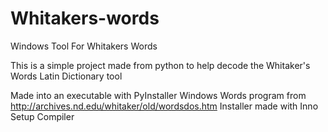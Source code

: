 # Whitakers-words
Windows Tool For Whitakers Words

This is a simple project made from python to help decode the Whitaker's Words Latin Dictionary tool

Made into an executable with PyInstaller
Windows Words program from http://archives.nd.edu/whitaker/old/wordsdos.htm
Installer made with Inno Setup Compiler
